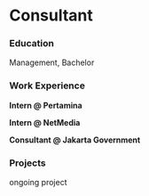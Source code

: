 # Consultant

### Education
Management, Bachelor

### Work Experience 
**Intern @ Pertamina**

**Intern @ NetMedia**

**Consultant @ Jakarta Government**


### Projects
ongoing project
